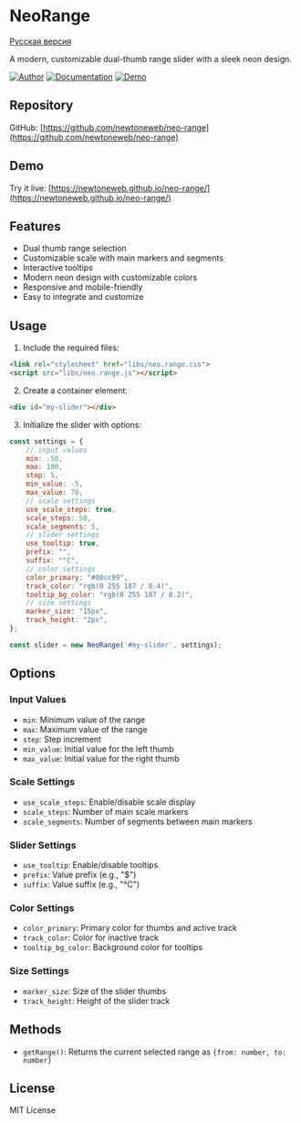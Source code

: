 # NeoRange

[Русская версия](README.ru.md)

A modern, customizable dual-thumb range slider with a sleek neon design.

[![Author](https://img.shields.io/badge/Author-Viorel%20Odajiu-blue.svg)](https://github.com/newtoneweb)
[![Documentation](https://img.shields.io/badge/Documentation-View%20Docs-green.svg)](https://newtoneweb.github.io/neo-range/docs/)
[![Demo](https://img.shields.io/badge/Demo-Live%20Preview-orange.svg)](https://newtoneweb.github.io/neo-range/)

## Repository
GitHub: [https://github.com/newtoneweb/neo-range](https://github.com/newtoneweb/neo-range)

## Demo
Try it live: [https://newtoneweb.github.io/neo-range/](https://newtoneweb.github.io/neo-range/)

## Features

- Dual thumb range selection
- Customizable scale with main markers and segments
- Interactive tooltips
- Modern neon design with customizable colors
- Responsive and mobile-friendly
- Easy to integrate and customize

## Usage

1. Include the required files:
```html
<link rel="stylesheet" href="libs/neo.range.css">
<script src="libs/neo.range.js"></script>
```

2. Create a container element:
```html
<div id="my-slider"></div>
```

3. Initialize the slider with options:
```javascript
const settings = {
    // input values
    min: -50,
    max: 100,
    step: 5,
    min_value: -5,
    max_value: 70,
    // scale settings
    use_scale_steps: true,
    scale_steps: 50,
    scale_segments: 5,
    // slider settings
    use_tooltip: true,
    prefix: "",
    suffix: "°C",
    // color settings
    color_primary: "#00cc99",
    track_color: "rgb(0 255 187 / 0.4)",
    tooltip_bg_color: "rgb(0 255 187 / 0.2)",
    // size settings
    marker_size: "15px",
    track_height: "2px",
};

const slider = new NeoRange('#my-slider', settings);
```

## Options

### Input Values
- `min`: Minimum value of the range
- `max`: Maximum value of the range
- `step`: Step increment
- `min_value`: Initial value for the left thumb
- `max_value`: Initial value for the right thumb

### Scale Settings
- `use_scale_steps`: Enable/disable scale display
- `scale_steps`: Number of main scale markers
- `scale_segments`: Number of segments between main markers

### Slider Settings
- `use_tooltip`: Enable/disable tooltips
- `prefix`: Value prefix (e.g., "$")
- `suffix`: Value suffix (e.g., "°C")

### Color Settings
- `color_primary`: Primary color for thumbs and active track
- `track_color`: Color for inactive track
- `tooltip_bg_color`: Background color for tooltips

### Size Settings
- `marker_size`: Size of the slider thumbs
- `track_height`: Height of the slider track

## Methods

- `getRange()`: Returns the current selected range as `{from: number, to: number}`

## License

MIT License

